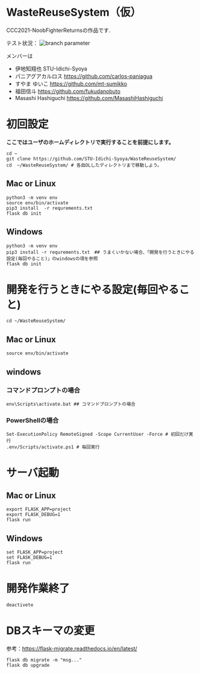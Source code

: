 # WasteReuseSystem（仮）  
CCC2021-NoobFighterReturnsの作品です.  

テスト状況：
![ branch parameter](https://github.com/STU-Idichi-Syoya/WasteReuseSystem/actions/workflows/main.yml/badge.svg?branch=main)

メンバーは
* 伊地知翔也 STU-Idichi-Syoya
* パニアグアカルロス https://github.com/carlos-paniagua
* すやま ゆいこ https://github.com/mt-sumikko
* 福田信斗 https://github.com/fukudanobuto
* Masashi Hashiguchi https://github.com/MasashiHashiguchi

# 初回設定
**ここではユーザのホームディレクトリで実行することを前提にします。**
```
cd ~
git clone https://github.com/STU-Idichi-Syoya/WasteReuseSystem/
cd  ~/WasteReuseSystem/ # 各自DLしたディレクトリまで移動しよう。
```
## Mac or Linux
```
python3 -m venv env
source env/bin/activate
pip3 install  -r requrements.txt
flask db init 
```
## Windows
```
python3 -m venv env
pip3 install -r requrements.txt　## うまくいかない場合、「開発を行うときにやる設定(毎回やること)」のwindowsの項を参照
flask db init 
```

# 開発を行うときにやる設定(毎回やること)
```
cd ~/WasteReuseSystem/
```
## Mac or Linux
```
source env/bin/activate
```
## windows
### コマンドプロンプトの場合
```
env\Scripts\activate.bat ## コマンドプロンプトの場合
```
### PowerShellの場合
```
Set-ExecutionPolicy RemoteSigned -Scope CurrentUser -Force # 初回だけ実行
.env/Scripts/activate.ps1 # 毎回実行
```

# サーバ起動
## Mac or Linux
```
export FLASK_APP=project
export FLASK_DEBUG=1
flask run
```

## Windows
```
set FLASK_APP=project
set FLASK_DEBUG=1
flask run
```

# 開発作業終了
```
deactivete
```

# DBスキーマの変更
参考：https://flask-migrate.readthedocs.io/en/latest/
```
flask db migrate -m "msg..."
flask db upgrade
```
